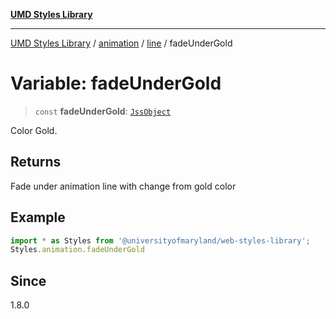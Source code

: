 [**UMD Styles Library**](../../../../README.md)

***

[UMD Styles Library](../../../../README.md) / [animation](../../../README.md) / [line](../README.md) / fadeUnderGold

# Variable: fadeUnderGold

> `const` **fadeUnderGold**: [`JssObject`](../../../../utilities/namespaces/transform/type-aliases/JssObject.md)

Color Gold.

## Returns

Fade under animation line with change from gold color

## Example

```typescript
import * as Styles from '@universityofmaryland/web-styles-library';
Styles.animation.fadeUnderGold
```

## Since

1.8.0
